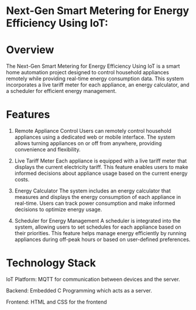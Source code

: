 # Next-Gen Smart Metering for Energy Efficiency Using IoT:
# Overview

The Next-Gen Smart Metering for Energy Efficiency Using IoT is a smart home automation project designed to control household appliances remotely while providing real-time energy consumption data. This system incorporates a live tariff meter for each appliance, an energy calculator, and a scheduler for efficient energy management.

# Features
1. Remote Appliance Control
Users can remotely control household appliances using a dedicated web or mobile interface. The system allows turning appliances on or off from anywhere, providing convenience and flexibility.

2. Live Tariff Meter
Each appliance is equipped with a live tariff meter that displays the current electricity tariff. This feature enables users to make informed decisions about appliance usage based on the current energy costs.

3. Energy Calculator
The system includes an energy calculator that measures and displays the energy consumption of each appliance in real-time. Users can track power consumption and make informed decisions to optimize energy usage.

4. Scheduler for Energy Management
A scheduler is integrated into the system, allowing users to set schedules for each appliance based on their priorities. This feature helps manage energy efficiently by running appliances during off-peak hours or based on user-defined preferences.

# Technology Stack

IoT Platform: MQTT for communication between devices and the server.

Backend: Embedded C Programming which acts as a server.

Frontend: HTML and CSS for the frontend

